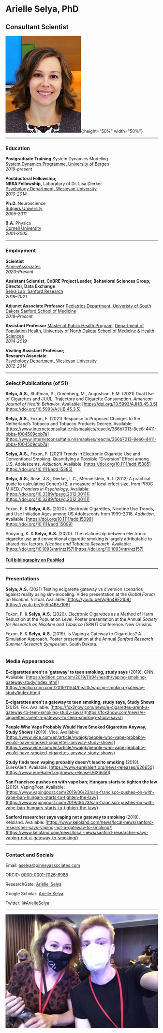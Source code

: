# Arielle Selya, PhD
## Consultant Scientist


![selfie](https://raw.githubusercontent.com/ArielleSelya/ArielleSelya.github.io/main/Arielle_photo_UND_Norway_story.jpg){:height="50%" width="50%"}


_____________________________


### Education

**Postgraduate Training** System Dynamics Modeling \
[System Dynamics Programme, University of Bergen](https://www.uib.no/en/studies/MASV-SYSDY/) \
*2019-present*


**Postdoctoral Fellowship;** \
**NRSA Fellowship,** Laboratory of Dr. Lisa Dierker \
[Psychology Department, Wesleyan University](https://www.wesleyan.edu/psyc/) \
*2010-2014*


**Ph.D.** Neuroscience \
[Rutgers University](https://sasn.rutgers.edu/research/centers-institutes/center-molecular-and-behavioral-neuroscience-cmbn) \
*2005-2011*


**B.A.** Physics \
[Cornell University](https://physics.cornell.edu/) \
*2001-2005*


_____________________________

### Employment

**Scientist** \
[PinneyAssociates](https://www.pinneyassociates.com/team/arielle-selya-phd/) \
*2020–Present*


**Assistant Scientist, CoBRE Project Leader, Behavioral Sciences Group;** \
**Director, Data Exchange** \
[Selya Lab, Sanford Research](https://research.sanfordhealth.org/researchers-and-labs/selya-lab) \
*2018–2021*


**Adjunct Associate Professor** 
[Pediatrics Department, Univeristy of South Dakota Sanford School of Medicine](https://www.usd.edu/medicine/pediatrics) \
*2018–Present*


**Assistant Professor** 
[Master of Public Health Program](https://und.edu/programs/public-health-mph/), [Department of Population Health, Univeristy of North Dakota School of Medicine & Health Sciences](https://med.und.edu/population-health/index.html) \
*2014-2019*


**Visiting Assistant Professor;** \
**Research Associate** \
[Psychology Department, Wesleyan University](https://www.wesleyan.edu/psyc/) \
*2012-2014*



_____________________________

### Select Publications (of 51)

**Selya, A.S.**, Shiffman, S., Greenberg, M., Augustson, E.M. (2021) Dual Use of Cigarettes and JUUL: Trajectory and Cigarette Consumption. *American Journal of Health Behavior*. Available: [https://doi.org/10.5993/AJHB.45.3.5](https://doi.org/10.5993/AJHB.45.3.5)


**Selya, A.S.**, Foxon, F. (2021) Response to Proposed Changes to the Netherland’s Tobacco and Tobacco Products Decree. Available: [https://www.internetconsultatie.nl/smaakjes/reactie/366b7013-8ee6-4411-bbba-f004509cbb7a](https://www.internetconsultatie.nl/smaakjes/reactie/366b7013-8ee6-4411-bbba-f004509cbb7a)


**Selya, A.S.**, Foxon, F. (2021) Trends in Electronic Cigarette Use and Conventional Smoking: Quantifying a Possible “Diversion” Effect among U.S. Adolescents. *Addiction*. Available: [https://doi.org/10.1111/add.15385](https://doi.org/10.1111/add.15385)


**Selya, A.S.**, Rose, J.S., Dierker, L.C., Mermelstein, R.J. (2012) A practical guide to calculating Cohen’s f2, a measure of local effect size, from PROC MIXED. *Frontiers in Psychology*. Available: [https://doi.org/10.3389/fpsyg.2012.00111](https://doi.org/10.3389/fpsyg.2012.00111)

Foxon, F. & **Selya, A.S.** (2020). Electronic Cigarettes, Nicotine Use Trends, and Use Initiation Ages among US Adolescents from 1999–2018. *Addiction*. Available: [https://doi.org/10.1111/add.15099](https://doi.org/10.1111/add.15099)


Sooyong, K. & **Selya, A.S.** (2020). The relationship between electronic cigarette use and conventional cigarette smoking is largely attributable to shared risk factors. *Nicotine and Tobacco Research*. Available: [https://doi.org/10.1093/ntr/ntz157](https://doi.org/10.1093/ntr/ntz157)


#### [Full bibliography on PubMed](https://www.ncbi.nlm.nih.gov/myncbi/1zSOqjy9YEv5E/bibliography/public/)


_____________________________

### Presentations

**Selya, A.S.** (2021) Testing ecigarette gateway vs diversion scenarios against reality using sim-modeling. Video presentation at the *Global Forum on Nicotine*. Virtual. Available: [https://youtu.be/VgRn4BEz108](https://youtu.be/VgRn4BEz108)


Foxon, F. & **Selya, A.S.** (2020). Electronic Cigarettes as a Method of Harm Reduction at the Population Level. Poster presentation at the Annual *Society for Research on Nicotine and Tobacco (SRNT)* Conference. New Orleans.


Foxon, F. & **Selya, A.S.** (2019). Is Vaping a Gateway to Cigarettes? A Simulation Approach. Poster presentation at the Annual *Sanford Research Summer Research Symposium*. South Dakota.



_____________________________


### Media Appearances

**E-cigarettes aren't a 'gateway' to teen smoking, study says** (2019). CNN. Available: [https://edition.cnn.com/2019/11/04/health/vaping-smoking-gateway-study/index.html](https://edition.cnn.com/2019/11/04/health/vaping-smoking-gateway-study/index.html)


**E-cigarettes aren't a gateway to teen smoking, study says, Study Shows** (2019). Fox. Available: [https://fox2now.com/news/e-cigarettes-arent-a-gateway-to-teen-smoking-study-says/](https://fox2now.com/news/e-cigarettes-arent-a-gateway-to-teen-smoking-study-says/)


**People Who Vape Probably Would Have Smoked Cigarettes Anyway, Study Shows** (2019). Vice. Available: [https://www.vice.com/en/article/ywajgk/people-who-vape-probably-would-have-smoked-cigarettes-anyway-study-shows](https://www.vice.com/en/article/ywajgk/people-who-vape-probably-would-have-smoked-cigarettes-anyway-study-shows)


**Study finds teen vaping probably doesn't lead to smoking** (2019). EurekAlert. Available: [https://www.eurekalert.org/news-releases/626650](https://www.eurekalert.org/news-releases/626650)


**San Francisco pushes on with vape ban; Hungary starts to tighten the law** (2019). VapingPost. Available: [https://www.vapingpost.com/2019/06/23/san-francisco-pushes-on-with-vape-ban-hungary-starts-to-tighten-the-law/](https://www.vapingpost.com/2019/06/23/san-francisco-pushes-on-with-vape-ban-hungary-starts-to-tighten-the-law/)


**Sanford researcher says vaping not a gateway to smoking** (2019). Keloland. Available: [https://www.keloland.com/news/local-news/sanford-researcher-says-vaping-not-a-gateway-to-smoking/](https://www.keloland.com/news/local-news/sanford-researcher-says-vaping-not-a-gateway-to-smoking/)


_____________________________


### Contact and Socials

Email: aselya@pinneyassociates.com


ORCID: [0000-0001-7026-6988](https://orcid.org/0000-0001-7026-6988)


ResearchGate: [Arielle_Selya](https://www.researchgate.net/profile/Arielle-Selya)


Google Scholar: [Arielle Selya](https://scholar.google.com/citations?hl=en&user=dP1kl0IAAAAJ)


Twitter: [@ArielleSelya](https://twitter.com/ArielleSelya)


_____________________________


![selfie2](https://raw.githubusercontent.com/ArielleSelya/ArielleSelya.github.io/main/gfnPic.png)
